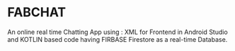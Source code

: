 # FABCHAT
An online real time Chatting App using : XML for Frontend in Android Studio and KOTLIN based code having FIRBASE Firestore as a real-time Database.
